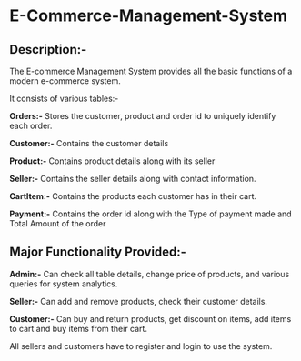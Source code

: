 # E-Commerce-Management-System

## Description:-
The E-commerce Management System provides all the basic functions
of a modern e-commerce system.

It consists of various tables:-

**Orders:-** Stores the customer, product and order id to uniquely identify
each order.

**Customer:-** Contains the customer details

**Product:-** Contains product details along with its seller

**Seller:-** Contains the seller details along with contact information.

**CartItem:-** Contains the products each customer has in their cart.

**Payment:-** Contains the order id along with the Type of payment made and
Total Amount of the order

## Major Functionality Provided:-

**Admin:-**
Can check all table details, change price of products, and various queries for system analytics.

**Seller:-**
Can add and remove products, check their customer details.

**Customer:-**
Can buy and return products, get discount on items, add items to cart and buy items from their cart.

All sellers and customers have to register and login to use the system.
